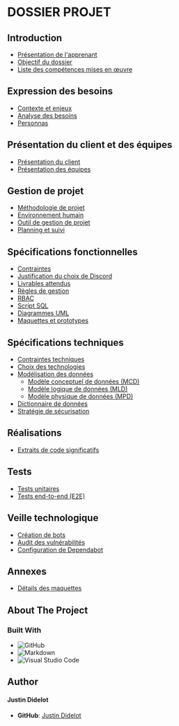 # DOSSIER PROJET

## Introduction
- [Présentation de l'apprenant]()
- [Objectif du dossier]()
- [Liste des compétences mises en œuvre]()

## Expression des besoins
- [Contexte et enjeux]()
- [Analyse des besoins]()
- [Personnas]()

## Présentation du client et des équipes
- [Présentation du client]()
- [Présentation des équipes]()

## Gestion de projet
- [Méthodologie de projet]()
- [Environnement humain]()
- [Outil de gestion de projet]()
- [Planning et suivi]() 

## Spécifications fonctionnelles
- [Contraintes]() 
- [Justification du choix de Discord]()
- [Livrables attendus]()
- [Règles de gestion]()
- [RBAC]()
- [Script SQL]()
- [Diagrammes UML]()
- [Maquettes et prototypes]()

## Spécifications techniques
- [Contraintes techniques]()
- [Choix des technologies]()
- [Modélisation des données]()
  - [Modèle conceptuel de données (MCD)]()
  - [Modèle logique de données (MLD)]()
  - [Modèle physique de données (MPD)]()
- [Dictionnaire de données]()
- [Stratégie de sécurisation]()

## Réalisations
- [Extraits de code significatifs]()

## Tests
- [Tests unitaires]()
- [Tests end-to-end (E2E)]()

## Veille technologique
- [Création de bots]()
- [Audit des vulnérabilités]()
- [Configuration de Dependabot]()

## Annexes
- [Détails des maquettes]()


## About The Project

### Built With

- ![GitHub](https://img.shields.io/badge/github-%23121011.svg?style=for-the-badge&logo=github&logoColor=white)
- ![Markdown](https://img.shields.io/badge/markdown-%23000000.svg?style=for-the-badge&logo=markdown&logoColor=white)
- ![Visual Studio Code](https://img.shields.io/badge/Visual%20Studio%20Code-0078d7.svg?style=for-the-badge&logo=visual-studio-code&logoColor=white)

## Author

#### Justin Didelot
- **GitHub**: [Justin Didelot](https://github.com/Srekaens)